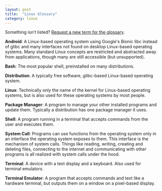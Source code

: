 ```yaml
---
layout: post
title:  "Linux Glossary"
category: linux
---
```


Something isn't listed? [Request a new term for the glossary](https://github.com/tareksander/tareksander.github.io/issues/new?&template=glossary-entry.md&title=[GLOSSARY]+<TERM+YOU+DON'T+KNOW>).

**Android**: A Linux-based operating system using Google's Bionic libc instead of glibc and many interfaces not found on desktop Linux-based operating systems. Many standard Linux concepts are restricted and abstracted away from applications, though many are still accessible (but unsupported).

**Bash**: The most popular shell, preinstalled on many distributions.

**Distribution**: A typically free software, glibc-based Linux-based operating system.

**Linux**: Technically only the name of the kernel for Linux-based operating systems, but is also used for these operating systems by most people.

**Package Manager**: A program to manage your other installed programs and update them. Typically a distribution has one package manager it uses.

**Shell**: A program running in a terminal that accepts commands from the user and executes them.

**System Call**: Programs can use functions from the operating system only in an interface the operating system exposes to them. This interface is the mechanism of system calls. Things like reading, writing, creating and deleting files, connecting to the internet and communicating with other programs is all realized with system calls under the hood.

**Terminal**: A device with a text display and a keyboard. Also used for terminal emulators.

**Terminal Emulator**: A program that accepts commands and text like a hardware terminal, but outputs them on a window on a pixel-based display.




